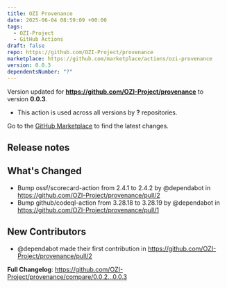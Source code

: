 ```yaml
---
title: OZI Provenance
date: 2025-06-04 08:59:09 +00:00
tags:
  - OZI-Project
  - GitHub Actions
draft: false
repo: https://github.com/OZI-Project/provenance
marketplace: https://github.com/marketplace/actions/ozi-provenance
version: 0.0.3
dependentsNumber: "?"
---
```



Version updated for **https://github.com/OZI-Project/provenance** to version **0.0.3**.
- This action is used across all versions by **?** repositories.

Go to the [GitHub Marketplace](https://github.com/marketplace/actions/ozi-provenance) to find the latest changes.

## Release notes

## What's Changed
* Bump ossf/scorecard-action from 2.4.1 to 2.4.2 by @dependabot in https://github.com/OZI-Project/provenance/pull/2
* Bump github/codeql-action from 3.28.18 to 3.28.19 by @dependabot in https://github.com/OZI-Project/provenance/pull/1

## New Contributors
* @dependabot made their first contribution in https://github.com/OZI-Project/provenance/pull/2

**Full Changelog**: https://github.com/OZI-Project/provenance/compare/0.0.2...0.0.3
